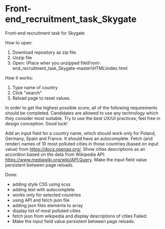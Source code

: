 # Front-end_recruitment_task_Skygate
Front-end recruitment task for Skygate

How to open:
1. Download repository as zip file.
2. Unzip file
3. Open: \Place wher you unzipped file\Front-end_recruitment_task_Skygate-master\HTML\index.html

How it works:
1. Type name of country 
2. Click "search"
3. Reload page to reset values.

In order to get the highest possible score, all of the following requirements should be completed. Candidates are allowed to use any technology which they consider most suitable. Try to use the best UX/UI practices, feel free in design conception. Good luck!

Add an input field for a country name, which should work only for Poland, Germany, Spain and France. It should have an autocomplete.
Fetch (and render) names of 10 most polluted cities in those countries (based on input value) from https://docs.openaq.org/.
Show cities descriptions as an accordion based on the data from Wikipedia API: https://www.mediawiki.org/wiki/API:Query.
Make the input field value persistent between page reloads.

Done:
- adding style CSS using scss
- adding text with autocomplete
- works only for selected countries
- using API and fetch json file
- adding json files elements to array
- display list of most polluted cities
- fetch json from wikipedia and display descriptions of cities 
Failed:
- Make the input field value persistent between page reloads.